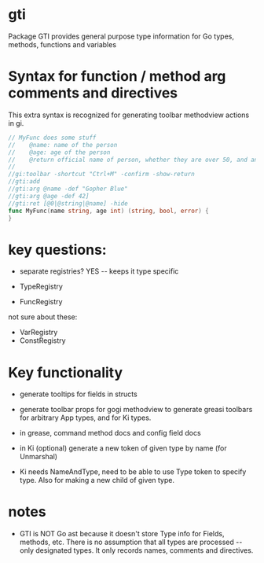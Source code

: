 # gti

Package GTI provides general purpose type information for Go types, methods, functions and variables

# Syntax for function / method arg comments and directives

This extra syntax is recognized for generating toolbar methodview actions in gi.

```Go
// MyFunc does some stuff
//    @name: name of the person
//    @age: age of the person
//    @return official name of person, whether they are over 50, and an error.. 
//
//gi:toolbar -shortcut "Ctrl+M" -confirm -show-return
//gti:add 
//gti:arg @name -def "Gopher Blue"
//gti:arg @age -def 42]
//gti:ret [@0|@string|@name] -hide
func MyFunc(name string, age int) (string, bool, error) {
}
```


# key questions:

* separate registries?  YES -- keeps it type specific

* TypeRegistry
* FuncRegistry

not sure about these:

* VarRegistry
* ConstRegistry

# Key functionality

* generate tooltips for fields in structs

* generate toolbar props for gogi methodview to generate greasi toolbars for arbitrary App types, and for Ki types.

* in grease, command method docs and config field docs

* in Ki (optional) generate a new token of given type by name (for Unmarshal)

* Ki needs NameAndType, need to be able to use Type token to specify type.  Also for making a new child of given type.

# notes

* GTI is NOT Go ast because it doesn't store Type info for Fields, methods, etc.  There is no assumption that all types are processed -- only designated types.  It only records names, comments and directives.


